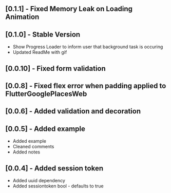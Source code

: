 ## [0.1.1] - Fixed Memory Leak on Loading Animation 

## [0.1.0] - Stable Version

* Show Progress Loader to inform user that background task is occuring
* Updated ReadMe with gif

## [0.0.10] - Fixed form validation

## [0.0.8] - Fixed flex error when padding applied to FlutterGooglePlacesWeb

## [0.0.6] - Added validation and decoration

## [0.0.5] - Added example

* Added example
* Cleaned comments
* Added notes

## [0.0.4] - Added session token

* Added uuid dependency
* Added sessiontoken bool - defaults to true
